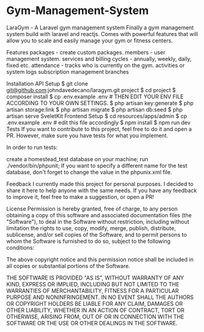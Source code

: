 # Gym-Management-System

LaraGym - A Laravel gym management system
Finally a gym management system build with laravel and reactjs. Comes with powerful features that will allow you to scale and easily manage your gym or fitness centers.

Features
packages - create custom packages.
members - user management system.
services and billing cycles - annually, weekly, daily, fixed etc.
attendance - tracks who is currently on the gym.
activities or system logs
subscription management
branches

Installation
API Setup
$ git clone git@github.com:johndavedecano/laragym.git project
$ cd project
$ composer install
$ cp .env.example .env # THEN EDIT YOUR ENV FILE ACCORDING TO YOUR OWN SETTINGS.
$ php artisan key:generate
$ php artisan storage:link
$ php artisan migrate
$ php artisan db:seed
$ php artisan serve
SveletKit Frontend Setup
$ cd resources/apps/admin
$ cp .env.example .env # edit this file accordingly
$ npm install
$ npm run dev
Tests
If you want to contribute to this project, feel free to do it and open a PR. However, make sure you have tests for what you implement.

In order to run tests:

create a homestead_test database on your machine;
run ./vendor/bin/phpunit;
If you want to specify a different name for the test database, don't forget to change the value in the phpunix.xml file.

Feedback
I currently made this project for personal purposes. I decided to share it here to help anyone with the same needs. If you have any feedback to improve it, feel free to make a suggestion, or open a PR!

License
Permission is hereby granted, free of charge, to any person obtaining a copy of this software and associated documentation files (the "Software"), to deal in the Software without restriction, including without limitation the rights to use, copy, modify, merge, publish, distribute, sublicense, and/or sell copies of the Software, and to permit persons to whom the Software is furnished to do so, subject to the following conditions:

The above copyright notice and this permission notice shall be included in all copies or substantial portions of the Software.

THE SOFTWARE IS PROVIDED "AS IS", WITHOUT WARRANTY OF ANY KIND, EXPRESS OR IMPLIED, INCLUDING BUT NOT LIMITED TO THE WARRANTIES OF MERCHANTABILITY, FITNESS FOR A PARTICULAR PURPOSE AND NONINFRINGEMENT. IN NO EVENT SHALL THE AUTHORS OR COPYRIGHT HOLDERS BE LIABLE FOR ANY CLAIM, DAMAGES OR OTHER LIABILITY, WHETHER IN AN ACTION OF CONTRACT, TORT OR OTHERWISE, ARISING FROM, OUT OF OR IN CONNECTION WITH THE SOFTWARE OR THE USE OR OTHER DEALINGS IN THE SOFTWARE.
